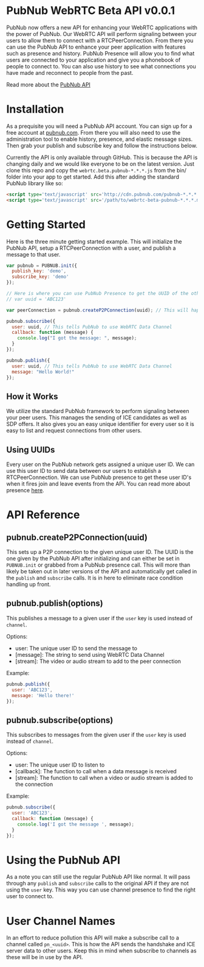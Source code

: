 PubNub WebRTC Beta API v0.0.1
======

PubNub now offers a new API for enhancing your WebRTC applications with the power of PubNub. Our WebRTC API will perform signaling between your users to allow them to connect with a RTCPeerConnection. From there you can use the PubNub API to enhance your peer application with features such as presence and history. PubNub Presence will allow you to find what users are connected to your application and give you a phonebook of people to connect to. You can also use history to see what connections you have made and reconnect to people from the past.

Read more about the [PubNub API](http://pubnub.com)

# Installation

As a prequisite you will need a PubNub API account. You can sign up for a free account at [pubnub.com](http://pubnub.com). From there you will also need to use the administration tool to enable history, presence, and elastic message sizes. Then grab your publish and subscribe key and follow the instructions below.

Currently the API is only available through GitHub. This is because the API is changing daily and we would like everyone to be on the latest version. Just clone this repo and copy the `webrtc.beta.pubnub-*.*.*.js` from the bin/ folder into your app to get started. Add this after adding the standard PubNub library like so:

```html
<script type='text/javascript' src='http://cdn.pubnub.com/pubnub-*.*.*.min.js'></script>
<script type='text/javascript' src='/path/to/webrtc-beta-pubnub-*.*.*.min.js'></script>
```

# Getting Started

Here is the three minute getting started example. This will initialize the PubNub API, setup a RTCPeerConnection with a user, and publish a message to that user.

```javascript
var pubnub = PUBNUB.init({
  publish_key: 'demo',
  subscribe_key: 'demo'
});

// Here is where you can use PubNub Presence to get the UUID of the other user
// var uuid = 'ABC123'

var peerConnection = pubnub.createP2PConnection(uuid); // This will happen automatically in later versions

pubnub.subscribe({
  user: uuid, // This tells PubNub to use WebRTC Data Channel
  callback: function (message) {
    console.log("I got the message: ", message);
  }
});

pubnub.publish({
  user: uuid, // This tells PubNub to use WebRTC Data Channel
  message: "Hello World!"
});
```

## How it Works

We utilize the standard PubNub framework to perform signaling between your peer users. This manages the sending of ICE candidates as well as SDP offers. It also gives you an easy unique identifier for every user so it is easy to list and request connections from other users.

## Using UUIDs

Every user on the PubNub network gets assigned a unique user ID. We can use this user ID to send data between our users to establish a RTCPeerConnection. We can use PubNub presence to get these user ID's when it fires join and leave events from the APi. You can read more about presence [here](http://www.pubnub.com/solutions/features).

# API Reference

## pubnub.createP2PConnection(uuid)

This sets up a P2P connection to the given unique user ID. The UUID is the one given by the PubNub API after initializing and can either be set in `PUBNUB.init` or grabbed from a PubNub presence call. This will more than likely be taken out in later versions of the API and automatically get called in the `publish` and `subscribe` calls. It is in here to eliminate race condition handling up front.

## pubnub.publish(options)

This publishes a message to a given user if the `user` key is used instead of `channel`.

Options:
* user: The unique user ID to send the message to
* [message]: The string to send using WebRTC Data Channel
* [stream]: The video or audio stream to add to the peer connection

Example:
```javascript
pubnub.publish({
  user: 'ABC123',
  message: 'Hello there!'
});
```

## pubnub.subscribe(options)

This subscribes to messages from the given user if the `user` key is used instead of `channel`.

Options:
* user: The unique user ID to listen to
* [callback]: The function to call when a data message is received
* [stream]: The function to call when a video or audio stream is added to the connection

Example:
```javascript
pubnub.subscribe({
  user: 'ABC123',
  callback: function (message) {
    console.log('I got the message ', message);
  }
});
```

# Using the PubNub API

As a note you can still use the regular PubNub API like normal. It will pass through any `publish` and `subscribe` calls to the original API if they are not using the `user` key. This way you can use channel presence to find the right user to connect to.

# User Channel Names

In an effort to reduce pollution this API will make a subscribe call to a channel called `pn_<uuid>`. This is how the API sends the handshake and ICE server data to other users. Keep this in mind when subscribe to channels as these will be in use by the API.
